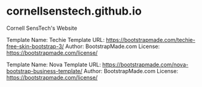 # cornellsenstech.github.io
Cornell SensTech's Website 

Template Name: Techie
Template URL: https://bootstrapmade.com/techie-free-skin-bootstrap-3/
Author: BootstrapMade.com
License: https://bootstrapmade.com/license/

Template Name: Nova
Template URL: https://bootstrapmade.com/nova-bootstrap-business-template/
Author: BootstrapMade.com
License: https://bootstrapmade.com/license/